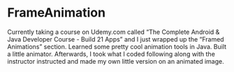 # FrameAnimation
Currently taking a course on Udemy.com called “The Complete Android & Java Developer Course - Build 21 Apps” and I just wrapped up the “Framed Animations” section. Learned some pretty cool animation tools in Java. Built a little animator. Afterwards, I took what I coded following along with the instructor instructed and made my own little version on an animated image.

